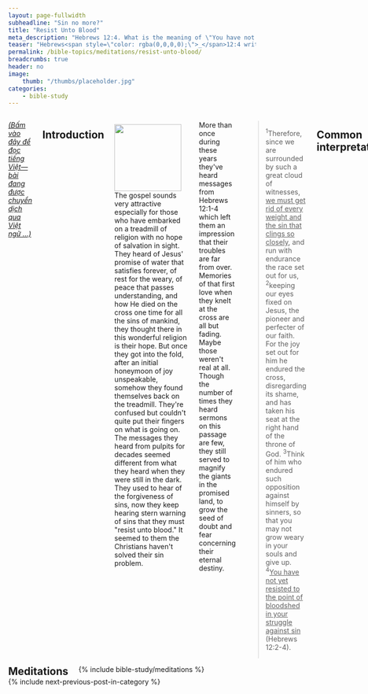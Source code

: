 ```yaml
---
layout: page-fullwidth
subheadline: "Sin no more?"
title: "Resist Unto Blood"
meta_description: "Hebrews 12:4. What is the meaning of \"You have not yet resisted unto blook, striving against sin\"? Is the goal of Christians to avoid sinning at all cost?"
teaser: "Hebrews<span style=\"color: rgba(0,0,0,0);\">_</span>12:4 writes: \"You have not yet resisted unto blood, striving against sin,\" and across the globe, the common message from pulpits everywhere is resist sin at all cost even to the point you have to shed blood, even if it kills you. This article will prove otherwise, that the common interpretation is faulty at best, and causes enormous pain and confusion to those who seek to lead a life worthy of their salvation."
permalink: /bible-topics/meditations/resist-unto-blood/
breadcrumbs: true
header: no
image:
    thumb: "/thumbs/placeholder.jpg"
categories:
    - bible-study
---
```

<!--more-->

<div class="row">
<div class="medium-8 columns" markdown="1">

<!-- ##################### PLACEHOLDER ################### -->

<em><a href="{{ site.baseurl }}/hoc-kinh-thanh/suy-gam/chong-tra-toi-loi/">(Bấm vào đây để đọc tiếng Việt&mdash;bài đang được chuyển dịch qua Việt ngữ ...)</a></em>

## Introduction

<div>
<p>
<img alt src="{{ site.baseurl }}/images/placeholder.jpg" style="border: 0px none; margin: 7px 15px 0px 0px; max-width: 100%; height: 136px; padding: 0px; float: left;">
The gospel sounds very attractive especially for those who have embarked on a treadmill of religion with no hope of salvation in sight. They heard of Jesus' promise of water that satisfies forever, of rest for the weary, of peace that passes understanding, and how He died on the cross one time for all the sins of mankind, they thought there in this wonderful religion is their hope. But once they got into the fold, after an initial honeymoon of joy unspeakable, somehow they found themselves back on the treadmill. They're confused but couldn't quite put their fingers on what is going on. The messages they heard from pulpits for decades seemed different from what they heard when they were still in the dark. They used to hear of the forgiveness of sins, now they keep hearing stern warning of sins that they must "resist unto blood." It seemed to them the Christians haven't solved their sin problem.
</p>

</div>
<!-- ##################### PLACEHOLDER ###################-->

More than once during these years they've heard messages from Hebrews 12:1-4 which left them an impression that their troubles are far from over. Memories of that first love when they knelt at the cross are all but fading. Maybe those weren't real at all. Though the number of times they heard sermons on this passage are few, they still served to magnify the giants in the promised land, to grow the seed of doubt and fear concerning their eternal destiny.

> <sup>1</sup>Therefore, since we are surrounded by such a great cloud of witnesses, <u>we must get rid of every weight and the sin that clings so closely</u>, and run with endurance the race set out for us,  <sup>2</sup>keeping our eyes fixed on Jesus, the pioneer and perfecter of our faith. For the joy set out for him he endured the cross, disregarding its shame, and has taken his seat at the right hand of the throne of God. <sup>3</sup>Think of him who endured such opposition against himself by sinners, so that you may not grow weary in your souls and give up.  <sup>4</sup><u>You have not yet resisted to the point of bloodshed in your struggle against sin</u> (Hebrews 12:2-4).

## Common interpretation

The underlined parts of these verses appear to confirm the common interpretation that we must make every effort to banish sins from our lives in order to run the race that is laid out before us. It makes sense, doesn't it? It makes a lot of sense that a race runner must eliminate anything that can potentially affect his performance. Therefore in a Christian race, sin is a major obstacle that must be dealt with in every aspect.

If this is truly the meaning that the Hebrews' author had in mind, what would be the implication in Christian living? What message is conveyed to the unbelieving world? What hope is there for Christian? How does it affect one's relationship with God?

## Self-centered morbid introspection

How does a Christian comply with this exhortation to get rid of every hindrances, resist every sin even to the point that their own blood must be shed?

The implication is the Christian must be vigilant at all times, must monitor every thought, must be conscious of every action. Let us assume that this Christian has such a capacity to do so, to be always on the alert, how long can he sustain such a level of intensity?

Doesn't it sound tiring? Doesn't it sound anything but rest and an easy yoke? No, such a lifestyle, or a mindset, is not normal if not cultic, bordering on mind control, and drawing our own thoughts toward ourselves instead of lifting up toward Christ. The idea is noble but the end result is self-centeredness.

But does the major bulk of Scriptures advocate such a pattern for living? Might we have misunderstood the writer's intention?

## Can you get rid of every weight, and sin?

Again assuming one is able to sustain a high level of focus and dedication to watch every thought and action, can one actually get rid of every weight and every sin?

Imagine a tightrope walker. Imagine the rope is so long it takes the walker his whole lifetime to walk its whole length. Every stumble can be deadly, and can make the next step a more formidable one to take. A sin is like one such stumble. Would you say such walk is a fulfilling of Jesus' promise: *"Come to Me, all who are weary and heavy-laden, and I will give you rest"*? Or *"I am the bread of life. Whoever comes to Me will never hunger, and whoever believes in Me will never thirst"*?

## What was Christ resisting?

Let us go back to the passage to take another look at the context surrounding Hebrews 12:4. From verses 2 through 3 we started out with the call to fix our eyes on Jesus, the beginning and the completion of our faith. What did he have to endure? His own sins? Did he resist unto blood for his own sins?

The sins in the context of these verses that Christ had to endure are not his own, but those of others, of all of mankind, and what he had to resist were not temptations, but against oppositions to his salvation plan. It is to these oppositions that he had to shed blood. It's not just that the cause for Jesus' suffering is different than ours, He is the only One worthy to be God's unblemished Lamb to become a once-for-all sacrifice for us.

Under the Old Covenant, the animals shed blood as a remedy for sins, but only for a limited time and then must be repeated again. They didn't shed blood for their own sins, or for characters to be built into them, but they did as a foreshadow of the final shedding of blood of the Lamb of God. Christ shed blood to end all other shedding of blood.

What are you supposed to be shedding blood for? No, it would have served no purpose except your own; not dissimilar to offering strange fire (Leviticus 10:1) or self-appointed priesthood (Numbers 16).

## The real weight and sin

Perhaps the subtltle in this section could be <strong>"What gets rid of the weight and sin,"</strong> but there isn't enough room to hold both titles.

The real weight and the sin that easily entangles cannot be common trespasses among men, because even if someone manages to never fall into any temptation, sin is everpresent in his life (Romans 5:14).

The real weight in a believer's life are not the bad things that they do, because in their flesh they're slaves to the law of sin, which means they cannot stop sinning (Romans 7:25), but it is the weight of guilt that bog them down.

And the real sin again are not trespasses that all sinners commit, but the sin of unbelief (John 16:9). Because though they may manage to never commit any sins common to man, they're sinners nonetheless.

It stands to reason then that the only way to get rid of every weight and the sin that easily entangles is faith in Christ, to always walk in the firm belief that Christ's sacrifice on the cross is more than sufficient to save them, to always rest in the finished work of Christ.

## Fix your eyes on Christ

Nothing can help us get rid of all the weight and the sin that easily entangles, not even somehow someone possesses the ability to withstand all temptations, nothing except one: Christ's substitutionary death on the cross and our faith in such sacrifice.

This is exactly what the apostle wrote in verse 2: *"keeping our eyes fixed on Jesus."* That is the only way that works, the only way that can get rid of all the weight and the sin that easily entangles.

And the part about Christ's resisting unto blood, it is clear from the context of the passage that what Christ had to endure was his journey to the cross to save mankind which includes the shedding of his precious blood. He shed blood so we didn't have to. The battle against sin had been won by Christ, ours is simply to keep our eyes on Him, and walk the remainder of our days by faith.

{% include bible-study/bible-study-footer %}
</div><!-- /.medium-8.columns -->
<div class="bible-index medium-4 columns">

<h2 style="margin: 0px">Meditations</h2>
        {% include bible-study/meditations %}
</div><!-- /.medium-4.columns -->
</div><!-- /.row -->

<div class="small-12" style="padding: 0px; border-bottom: none;">
    {% include next-previous-post-in-category %}
</div>


